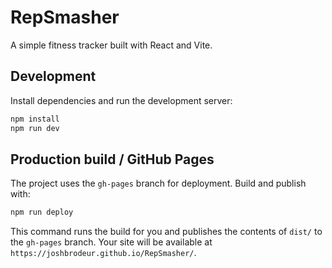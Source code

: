 # RepSmasher

A simple fitness tracker built with React and Vite.

## Development

Install dependencies and run the development server:

```bash
npm install
npm run dev
```

## Production build / GitHub Pages

The project uses the `gh-pages` branch for deployment. Build and publish with:

```bash
npm run deploy
```

This command runs the build for you and publishes the contents of `dist/` to the
`gh-pages` branch. Your site will be available at
`https://joshbrodeur.github.io/RepSmasher/`.

